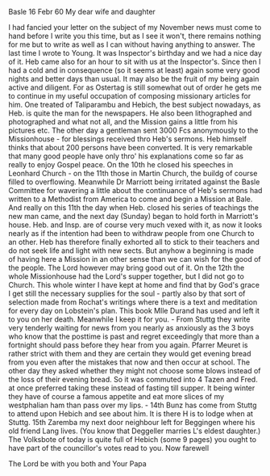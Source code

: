  Basle 16 Febr 60
My dear wife and daughter

I had fancied your letter on the subject of my November news must come to hand before I write you this time, but as I see it won't, there remains nothing for me but to write as well as I can without having anything to answer. The last time I wrote to Young. It was Inspector's birthday and we had a nice day of it. Heb came also for an hour to sit with us at the Inspector's. Since then I had a cold and in consequence (so it seems at least) again some very good nights and better days than usual. It may also be the fruit of my being again active and diligent. For as Ostertag is still somewhat out of order he gets me to continue in my useful occupation of composing missionary articles for him. One treated of Taliparambu and Hebich, the best subject nowadays, as Heb. is quite the man for the newspapers. He also been lithographed and photographed and what not all, and the Mission gains a little from his pictures etc. The other day a gentleman sent 3000 Fcs anonymously to the Missionhouse - for blessings received thro Heb's sermons. Heb himself thinks that about 200 persons have been converted. It is very remarkable that many good people have only thro' his explanations come so far as really to enjoy Gospel peace. On the 10th he closed his speeches in Leonhard Church - on the 11th those in Martin Church, the buildg of course filled to overflowing. Meanwhile Dr Marriott being irritated against the Basle Committee for wavering a little about the continuance of Heb's sermons had written to a Methodist from America to come and begin a Mission at Bale. And really on this 11th the day when Heb. closed his series of teachings the new man came, and the next day (Sunday) began to hold forth in Marriott's house. Heb. and Insp. are of course very much vexed with it, as now it looks nearly as if the intention had been to withdraw people from one Church to an other. Heb has therefore finally exhorted all to stick to their teachers and do not seek life and light with new sects. But anyhow a beginning is made of having here a Mission in an other sense than we can wish for the good of the people. The Lord however may bring good out of it. On the 12th the whole Missionhouse had the Lord's supper together, but I did not go to Church. This whole winter I have kept at home and find that by God's grace I get still the necessary supplies for the soul - partly also by that sort of selection made from Rochat's writings where there is a text and meditation for every day on Lobstein's plan. This book Mlle Durand has used and left it to you on her death. Meanwhile I keep it for you. - From Stuttg they write very tenderly waiting for news from you nearly as anxiously as the 3 boys who know that the posttime is past and regret exceedingly that more than a fortnight should pass before they hear from you again. Pfarrer Meuret is rather strict with them and they are certain they would get evening bread from you even after the mistakes that now and then occur at school. The other day they asked whether they might not choose some blows instead of the loss of their evening bread. So it was commuted into 4 Tazen and Fred. at once preferred taking these instead of fasting till supper. It being winter they have of course a famous appetite and eat more slices of my westphalian ham than pass over my lips. - 14th Bunz has come from Stuttg to attend upon Hebich and see about him. It is there H is to lodge when at Stuttg. 15th Zaremba my next door neighbour left for Beggingen where his old friend Lang lives. (You know that Deggeller marries L's eldest daughter.) The Volksbote of today is quite full of Hebich (some 9 pages) you ought to have part of the councillor's votes read to you. Now farewell

The Lord be with you both
 and Your Papa
